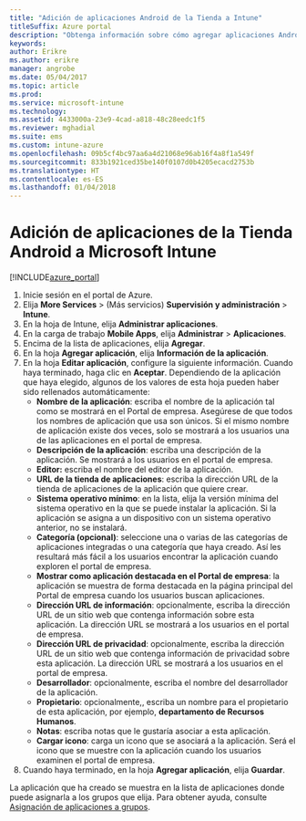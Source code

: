 ```yaml
---
title: "Adición de aplicaciones Android de la Tienda a Intune"
titleSuffix: Azure portal
description: "Obtenga información sobre cómo agregar aplicaciones Android de la tienda a Intune\"."
keywords: 
author: Erikre
ms.author: erikre
manager: angrobe
ms.date: 05/04/2017
ms.topic: article
ms.prod: 
ms.service: microsoft-intune
ms.technology: 
ms.assetid: 4433000a-23e9-4cad-a818-48c28eedc1f5
ms.reviewer: mghadial
ms.suite: ems
ms.custom: intune-azure
ms.openlocfilehash: 09b5cf4bc97aa6a4d21068e96ab16f4a8f1a549f
ms.sourcegitcommit: 833b1921ced35be140f0107d0b4205ecacd2753b
ms.translationtype: HT
ms.contentlocale: es-ES
ms.lasthandoff: 01/04/2018
---
```

# <a name="how-to-add-android-store-apps-to-microsoft-intune"></a>Adición de aplicaciones de la Tienda Android a Microsoft Intune

[!INCLUDE[azure_portal](./includes/azure_portal.md)]


1. Inicie sesión en el portal de Azure.
2. Elija **More Services** >  (Más servicios) **Supervisión y administración** > **Intune**.
3. En la hoja de Intune, elija **Administrar aplicaciones**.
4. En la carga de trabajo **Mobile Apps**, elija **Administrar** > **Aplicaciones**.
5. Encima de la lista de aplicaciones, elija **Agregar**.
6. En la hoja **Agregar aplicación**, elija **Información de la aplicación**.
7. En la hoja **Editar aplicación**, configure la siguiente información. Cuando haya terminado, haga clic en **Aceptar**. Dependiendo de la aplicación que haya elegido, algunos de los valores de esta hoja pueden haber sido rellenados automáticamente:
    - **Nombre de la aplicación**: escriba el nombre de la aplicación tal como se mostrará en el Portal de empresa. Asegúrese de que todos los nombres de aplicación que usa son únicos. Si el mismo nombre de aplicación existe dos veces, solo se mostrará a los usuarios una de las aplicaciones en el portal de empresa.
    - **Descripción de la aplicación**: escriba una descripción de la aplicación. Se mostrará a los usuarios en el portal de empresa.
    - **Editor:** escriba el nombre del editor de la aplicación.
    - **URL de la tienda de aplicaciones**: escriba la dirección URL de la tienda de aplicaciones de la aplicación que quiere crear.
    - **Sistema operativo mínimo**: en la lista, elija la versión mínima del sistema operativo en la que se puede instalar la aplicación. Si la aplicación se asigna a un dispositivo con un sistema operativo anterior, no se instalará.
    - **Categoría (opcional)**: seleccione una o varias de las categorías de aplicaciones integradas o una categoría que haya creado. Así les resultará más fácil a los usuarios encontrar la aplicación cuando exploren el portal de empresa.
    - **Mostrar como aplicación destacada en el Portal de empresa**: la aplicación se muestra de forma destacada en la página principal del Portal de empresa cuando los usuarios buscan aplicaciones.
    - **Dirección URL de información**: opcionalmente, escriba la dirección URL de un sitio web que contenga información sobre esta aplicación. La dirección URL se mostrará a los usuarios en el portal de empresa.
    - **Dirección URL de privacidad**: opcionalmente, escriba la dirección URL de un sitio web que contenga información de privacidad sobre esta aplicación. La dirección URL se mostrará a los usuarios en el portal de empresa.
    - **Desarrollador**: opcionalmente, escriba el nombre del desarrollador de la aplicación.
    - **Propietario**: opcionalmente,, escriba un nombre para el propietario de esta aplicación, por ejemplo, **departamento de Recursos Humanos**.
    - **Notas**: escriba notas que le gustaría asociar a esta aplicación.
    - **Cargar icono**: carga un icono que se asociará a la aplicación. Será el icono que se muestre con la aplicación cuando los usuarios examinen el portal de empresa.
8. Cuando haya terminado, en la hoja **Agregar aplicación**, elija **Guardar**.

La aplicación que ha creado se muestra en la lista de aplicaciones donde puede asignarla a los grupos que elija. Para obtener ayuda, consulte [Asignación de aplicaciones a grupos](apps-deploy.md).